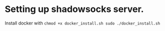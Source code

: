 # Setting up shadowsocks server. 

Install docker with 
`chmod +x docker_install.sh
sudo ./docker_install.sh`
